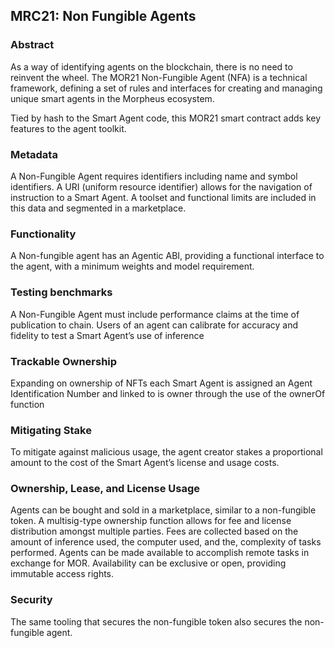 ## MRC21: Non Fungible Agents

### Abstract
As a way of identifying agents on the blockchain, there is no need to reinvent the wheel. The MOR21 Non-Fungible Agent (NFA) is a technical framework, defining a set of rules and interfaces for creating and managing unique smart agents in the Morpheus ecosystem.

Tied by hash to the Smart Agent code, this MOR21 smart contract adds key features to the agent toolkit.

### Metadata 
A Non-Fungible Agent requires identifiers including name and symbol identifiers.  A URI (uniform resource identifier) allows for the navigation of instruction to a Smart Agent.  A toolset and functional limits are included in this data and segmented in a marketplace.

### Functionality
A Non-fungible agent has an Agentic ABI, providing a functional interface to the agent, with a minimum weights and model requirement.  

### Testing benchmarks
A Non-Fungible Agent must include performance claims at the time of publication to chain.  Users of an agent can calibrate for accuracy and fidelity to test a Smart Agent’s use of inference

### Trackable Ownership
Expanding on ownership of NFTs each Smart Agent is assigned an Agent Identification Number and linked to is owner through the use of the ownerOf function 

### Mitigating Stake
To mitigate against malicious usage, the agent creator stakes a proportional amount to the cost of the Smart Agent’s license and usage costs.

### Ownership, Lease, and License Usage  
Agents can be bought and sold in a marketplace, similar to a non-fungible token.  A multisig-type ownership function allows for fee and license distribution amongst multiple parties. Fees are collected based on the amount of inference used, the computer used, and the, complexity of tasks performed.  Agents can be made available to accomplish remote tasks in exchange for MOR.  Availability can be exclusive or open, providing immutable access rights.

### Security
The same tooling that secures the non-fungible token also secures the non-fungible agent.
 

